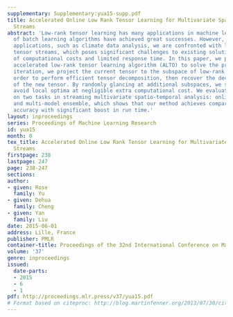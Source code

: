 ```yaml
---
supplementary: Supplementary:yua15-supp.pdf
title: Accelerated Online Low Rank Tensor Learning for Multivariate Spatiotemporal
  Streams
abstract: 'Low-rank tensor learning has many applications in machine learning. A series
  of batch learning algorithms have achieved great successes. However, in many emerging
  applications, such as climate data analysis, we are confronted with large-scale
  tensor streams, which poses significant challenges to existing solution in terms
  of computational costs and limited response time. In this paper, we propose an online
  accelerated low-rank tensor learning algorithm (ALTO) to solve the problem. At each
  iteration, we project the current tensor to the subspace of low-rank tensors in
  order to perform efficient tensor decomposition, then recover the decomposition
  of the new tensor. By randomly glancing at additional subspaces, we successfully
  avoid local optima at negligible extra computational cost. We evaluate our method
  on two tasks in streaming multivariate spatio-temporal analysis: online forecasting
  and multi-model ensemble, which shows that our method achieves comparable predictive
  accuracy with significant boost in run time.'
layout: inproceedings
series: Proceedings of Machine Learning Research
id: yua15
month: 0
tex_title: Accelerated Online Low Rank Tensor Learning for Multivariate Spatiotemporal
  Streams
firstpage: 238
lastpage: 247
page: 238-247
sections: 
author:
- given: Rose
  family: Yu
- given: Dehua
  family: Cheng
- given: Yan
  family: Liu
date: 2015-06-01
address: Lille, France
publisher: PMLR
container-title: Proceedings of the 32nd International Conference on Machine Learning
volume: '37'
genre: inproceedings
issued:
  date-parts:
  - 2015
  - 6
  - 1
pdf: http://proceedings.mlr.press/v37/yua15.pdf
# Format based on citeproc: http://blog.martinfenner.org/2013/07/30/citeproc-yaml-for-bibliographies/
---
```

